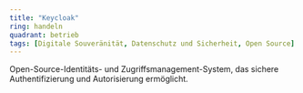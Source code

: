 ```yaml
---
title: "Keycloak"
ring: handeln
quadrant: betrieb
tags: [Digitale Souveränität, Datenschutz und Sicherheit, Open Source]
---
```


Open-Source-Identitäts- und Zugriffsmanagement-System, das sichere Authentifizierung und Autorisierung ermöglicht.

